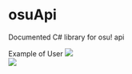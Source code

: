 # osuApi
Documented C# library for osu! api

Example of User
<img src="https://puu.sh/rSjFJ/c3393b6399.jpg" /><br />
<img src="https://puu.sh/rSjH6/d549dfcdd5.jpg" />

